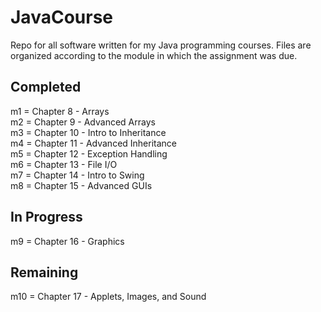 JavaCourse
==========

Repo for all software written for my Java programming courses. Files are organized according to the module in which the assignment was due.

Completed
---------
m1 = Chapter 8 - Arrays  
m2 = Chapter 9 - Advanced Arrays  
m3 = Chapter 10 - Intro to Inheritance  
m4 = Chapter 11 - Advanced Inheritance  
m5 = Chapter 12 - Exception Handling  
m6 = Chapter 13 - File I/O  
m7 = Chapter 14 - Intro to Swing  
m8 = Chapter 15 - Advanced GUIs  
  
In Progress
-----------
m9 = Chapter 16 - Graphics  
  
Remaining
---------
m10 = Chapter 17 - Applets, Images, and Sound  

